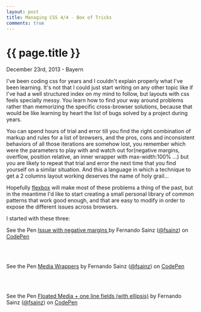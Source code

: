 ```yaml
---
layout: post
title: Managing CSS 4/4 - Box of Tricks
comments: true
---
```


{{ page.title }}
================

<p class="meta">December 23rd, 2013 - Bayern</p>

I've been coding css for years and I couldn't explain properly what I've been learning. It's not that I could just start writing on any other topic like if I've had a well structured index on my mind to follow, but layouts with css feels specially messy. You learn how to find your way around problems rather than memorizing the specific cross-browser solutions, because that would be like learning by heart the list of bugs solved by a project during years.

You can spend hours of trial and error till you find the right combination of markup and rules for a list of browsers, and the pros, cons and inconsistent behaviors of all those iterations are somehow lost, you remember which were the parameters to play with and watch out for(negative margins, overflow, position relative, an inner wrapper with max-width:100% ...) but you are likely to repeat that trial and error the next time that you find yourself on a similar situation. And this a language in which a technique to get a 2 columns layout working deserves the name of holy grail...

Hopefully <a href="http://philipwalton.github.io/solved-by-flexbox/">flexbox</a> will make most of these problems a thing of the past, but in the meantime I'd like to start creating a small personal library of common patterns that work good enough, and that are easy to modify in order to expose the different issues across browsers.

I started with these three:


<p data-height="394" data-theme-id="0" data-slug-hash="rEgzq" data-user="fsainz" data-default-tab="result" class='codepen'>See the Pen <a href='http://codepen.io/fsainz/pen/rEgzq'>Issue with negative margins </a> by Fernando Sainz (<a href='http://codepen.io/fsainz'>@fsainz</a>) on <a href='http://codepen.io'>CodePen</a></p>
<script async src="//codepen.io/assets/embed/ei.js"></script>

<br />
<br />

<p data-height="394" data-theme-id="0" data-slug-hash="tEgrK" data-user="fsainz" data-default-tab="result" class='codepen'>See the Pen <a href='http://codepen.io/fsainz/pen/tEgrK'>Media Wrappers</a> by Fernando Sainz (<a href='http://codepen.io/fsainz'>@fsainz</a>) on <a href='http://codepen.io'>CodePen</a></p>
<script async src="//codepen.io/assets/embed/ei.js"></script>

<br />
<br />

<p data-height="394" data-theme-id="0" data-slug-hash="IwcGE" data-user="fsainz" data-default-tab="result" class='codepen'>See the Pen <a href='http://codepen.io/fsainz/pen/IwcGE'>Floated Media + one line fields (with ellipsis)</a> by Fernando Sainz (<a href='http://codepen.io/fsainz'>@fsainz</a>) on <a href='http://codepen.io'>CodePen</a></p>
<script async src="//codepen.io/assets/embed/ei.js"></script>


